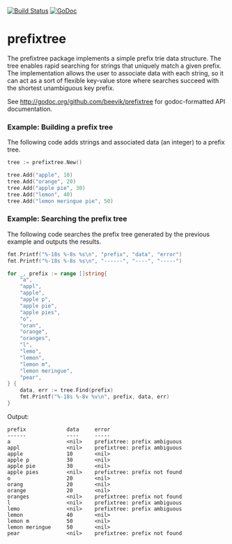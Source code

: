 [![Build Status](https://travis-ci.org/beevik/prefixtree.svg?branch=master)](https://travis-ci.org/beevik/prefixtree)
[![GoDoc](https://godoc.org/github.com/beevik/prefixtree?status.svg)](https://godoc.org/github.com/beevik/prefixtree)

prefixtree
==========

The prefixtree package implements a simple prefix trie data structure.
The tree enables rapid searching for strings that uniquely match a given
prefix. The implementation allows the user to associate data with each
string, so it can act as a sort of flexible key-value store where
searches succeed with the shortest unambiguous key prefix.

See http://godoc.org/github.com/beevik/prefixtree for godoc-formatted API
documentation.

### Example: Building a prefix tree

The following code adds strings and associated data (an integer) to
a prefix tree.

```go
tree := prefixtree.New()

tree.Add("apple", 10)
tree.Add("orange", 20)
tree.Add("apple pie", 30)
tree.Add("lemon", 40)
tree.Add("lemon meringue pie", 50)
```

### Example: Searching the prefix tree

The following code searches the prefix tree generated by the
previous example and outputs the results.

```go
fmt.Printf("%-18s %-8s %s\n", "prefix", "data", "error")
fmt.Printf("%-18s %-8s %s\n", "------", "----", "-----")

for _, prefix := range []string{
    "a",
    "appl",
    "apple",
    "apple p",
    "apple pie",
    "apple pies",
    "o",
    "oran",
    "orange",
    "oranges",
    "l",
    "lemo",
    "lemon",
    "lemon m",
    "lemon meringue",
    "pear",
} {
    data, err := tree.Find(prefix)
    fmt.Printf("%-18s %-8v %v\n", prefix, data, err)
}
```

Output:
```
prefix             data     error
------             ----     -----
a                  <nil>    prefixtree: prefix ambiguous
appl               <nil>    prefixtree: prefix ambiguous
apple              10       <nil>
apple p            30       <nil>
apple pie          30       <nil>
apple pies         <nil>    prefixtree: prefix not found
o                  20       <nil>
orang              20       <nil>
orange             20       <nil>
oranges            <nil>    prefixtree: prefix not found
l                  <nil>    prefixtree: prefix ambiguous
lemo               <nil>    prefixtree: prefix ambiguous
lemon              40       <nil>
lemon m            50       <nil>
lemon meringue     50       <nil>
pear               <nil>    prefixtree: prefix not found
```
